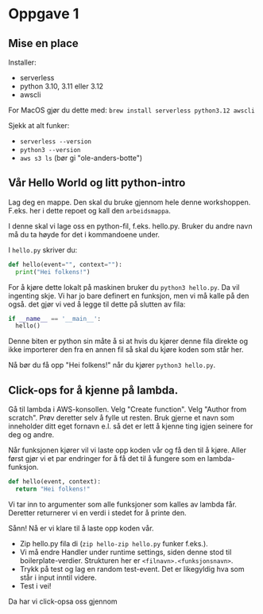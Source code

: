 # Oppgave 1

## Mise en place

Installer:

- serverless
- python 3.10, 3.11 eller 3.12
- awscli

For MacOS gjør du dette med: `brew install serverless python3.12 awscli`

Sjekk at alt funker:

- `serverless --version`
- `python3 --version`
- `aws s3 ls` (bør gi "ole-anders-botte")

## Vår Hello World og litt python-intro

Lag deg en mappe. Den skal du bruke gjennom hele denne workshoppen. F.eks. her i dette repoet og kall den `arbeidsmappa`.

I denne skal vi lage oss en python-fil, f.eks. hello.py. Bruker du andre navn må du ta høyde for det i kommandoene under.

I `hello.py` skriver du:

```python
def hello(event="", context=""):
  print("Hei folkens!")
```

For å kjøre dette lokalt på maskinen bruker du `python3 hello.py`. Da vil ingenting skje. Vi har jo bare definert en funksjon, men vi må kalle på den også. det gjør vi ved å legge til dette på slutten av fila:

```python
if __name__ == '__main__':
  hello()
```

Denne biten er python sin måte å si at hvis du kjører denne fila direkte og ikke importerer den fra en annen fil så skal du kjøre koden som står her.

Nå bør du få opp "Hei folkens!" når du kjører `python3 hello.py`.

## Click-ops for å kjenne på lambda.

Gå til lambda i AWS-konsollen. Velg "Create function". Velg "Author from scratch". Prøv deretter selv å fylle ut resten. Bruk gjerne et navn som inneholder ditt eget fornavn e.l. så det er lett å kjenne ting igjen seinere for deg og andre.

Når funksjonen kjører vil vi laste opp koden vår og få den til å kjøre.
Aller først gjør vi et par endringer for å få det til å fungere som en lambda-funksjon.

```python
def hello(event, context):
  return "Hei folkens!"
```

Vi tar inn to argumenter som alle funksjoner som kalles av lambda får. Deretter returnerer vi en verdi i stedet for å printe den.

Sånn! Nå er vi klare til å laste opp koden vår.

- Zip hello.py fila di (`zip hello-zip hello.py` funker f.eks.).
- Vi må endre Handler under runtime settings, siden denne stod til boilerplate-verdier. Strukturen her er `<filnavn>.<funksjonsnavn>`.
- Trykk på test og lag en random test-event. Det er likegyldig hva som står i input inntil videre.
- Test i vei!

Da har vi click-opsa oss gjennom
